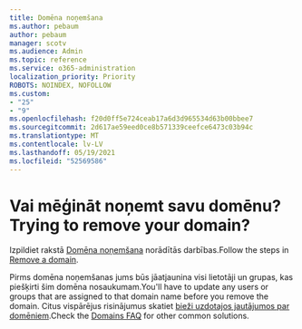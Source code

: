 ```yaml
---
title: Domēna noņemšana
ms.author: pebaum
author: pebaum
manager: scotv
ms.audience: Admin
ms.topic: reference
ms.service: o365-administration
localization_priority: Priority
ROBOTS: NOINDEX, NOFOLLOW
ms.custom:
- "25"
- "9"
ms.openlocfilehash: f20d0ff5e724ceab17a6d3d965534d63b00bbee7
ms.sourcegitcommit: 2d617ae59eed0ce8b571339ceefce6473c03b94c
ms.translationtype: MT
ms.contentlocale: lv-LV
ms.lasthandoff: 05/19/2021
ms.locfileid: "52569586"
---
```

# <a name="trying-to-remove-your-domain"></a><span data-ttu-id="b64ae-102">Vai mēģināt noņemt savu domēnu?</span><span class="sxs-lookup"><span data-stu-id="b64ae-102">Trying to remove your domain?</span></span>

<span data-ttu-id="b64ae-103">Izpildiet rakstā [Domēna noņemšana](/microsoft-365/admin/get-help-with-domains/remove-a-domain) norādītās darbības.</span><span class="sxs-lookup"><span data-stu-id="b64ae-103">Follow the steps in [Remove a domain](/microsoft-365/admin/get-help-with-domains/remove-a-domain).</span></span>
  
<span data-ttu-id="b64ae-104">Pirms domēna noņemšanas jums būs jāatjaunina visi lietotāji un grupas, kas piešķirti šim domēna nosaukumam.</span><span class="sxs-lookup"><span data-stu-id="b64ae-104">You'll have to update any users or groups that are assigned to that domain name before you remove the domain.</span></span> <span data-ttu-id="b64ae-105">Citus vispārējus risinājumus skatiet [bieži uzdotajos jautājumos par domēniem](/microsoft-365/admin/setup/domains-faq).</span><span class="sxs-lookup"><span data-stu-id="b64ae-105">Check the [Domains FAQ](/microsoft-365/admin/setup/domains-faq) for other common solutions.</span></span>
  